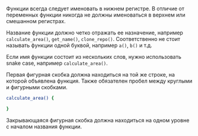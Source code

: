 Функции всегда следует именовать в нижнем регистре. В отличие от переменных функции никогда не должны именоваться в верхнем или смешанном регистрах.

Название функции должно четко отражать ее назначение, например `calculate_area()`, `get_name()`, `clone_repo()`. Соответственно не стоит называть функции одной буквой, например `a()`, `b()` и т.д.

Если имя функции состоит из нескольких слов, нужно использовать snake case, например `calculate_area()`.

Первая фигурная скобка должна находиться на той же строке, на которой объявлена функция. Также обязателен пробел между круглыми и фигурными скобками.

```bash
calculate_area() {

}
```

Закрывающаяся фигурная скобка должна находиться на одном уровне с началом названия функции.